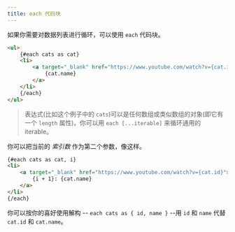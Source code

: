 ```yaml
---
title: each 代码块
---
```


如果你需要对数据列表进行循环，可以使用 `each` 代码块。

```html
<ul>
	{#each cats as cat}
	<li>
		<a target="_blank" href="https://www.youtube.com/watch?v={cat.id}">
			{cat.name}
		</a>
	</li>
	{/each}
</ul>
```

> 表达式(比如这个例子中的 `cats`)可以是任何数组或类似数组的对象(即它有一个 `length` 属性)。你可以用 `each [...iterable]` 来循环通用的 iterable。

你可以把当前的 _索引数_ 作为第二个参数，像这样。

```html
{#each cats as cat, i}
<li>
	<a target="_blank" href="https://www.youtube.com/watch?v={cat.id}">
		{i + 1}: {cat.name}
	</a>
</li>
{/each}
```

你可以按你的喜好使用解构 -- `each cats as { id, name }` --用 `id` 和 `name` 代替 `cat.id` 和 `cat.name`。
